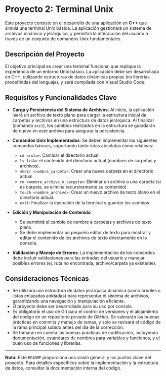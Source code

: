 # Proyecto 2: Terminal Unix

Este proyecto consiste en el desarrollo de una aplicación en **C++** que simula una terminal Unix básica. La aplicación gestionará un sistema de archivos dinámico y jerárquico, y permitirá la interacción del usuario a través de un conjunto de comandos Unix fundamentales.

## Descripción del Proyecto

El objetivo principal es crear una terminal funcional que replique la experiencia de un entorno Unix básico. La aplicación debe ser desarrollada en C++, utilizando estructuras de datos dinámicas propias (no librerías predefinidas del lenguaje), y será compilada con Visual Studio Code.

## Requisitos y Funcionalidades Clave

* **Carga y Persistencia del Sistema de Archivos**: Al inicio, la aplicación leerá un archivo de texto plano para cargar la estructura inicial de carpetas y archivos en una estructura de datos jerárquica. Al finalizar (comando `exit`), los cambios realizados en la estructura se guardarán de nuevo en este archivo para asegurar la persistencia.

* **Comandos Unix Implementados**: Se deben implementar los siguientes comandos básicos, soportando tanto rutas absolutas como relativas:
    * `cd <ruta>`: Cambiar el directorio actual.
    * `ls`: Listar el contenido del directorio actual (nombres de carpetas y archivos).
    * `mkdir <nombre_carpeta>`: Crear una nueva carpeta en el directorio actual.
    * `rm <nombre_archivo_o_carpeta>`: Eliminar un archivo o una carpeta (si es carpeta, se elimina recursivamente su contenido).
    * `touch <nombre_archivo>`: Crear un nuevo archivo de texto plano en el directorio actual.
    * `exit`: Finalizar la ejecución de la terminal y guardar los cambios.

* **Edición y Manipulación de Contenido**:
    * Se permitirá el cambio de nombre a carpetas y archivos de texto plano.
    * Se debe implementar un pequeño editor de texto para mostrar y editar el contenido de los archivos de texto directamente en la consola.

* **Validación y Manejo de Errores**: La implementación de los comandos debe incluir validaciones para las entradas del usuario y manejar posibles errores (ej. ruta no encontrada, archivo/carpeta ya existente).

## Consideraciones Técnicas

* Se utilizará una estructura de datos jerárquica dinámica (como árboles o listas enlazadas anidadas) para representar el sistema de archivos, garantizando una navegación y manipulación eficiente.
* El proyecto debe ser desarrollado para su uso por consola.
* Es obligatorio el uso de Git para el control de versiones y el alojamiento del código en un repositorio privado de GitHub. Se valorarán las buenas prácticas en commits y manejo de ramas, y solo se revisará el código de la rama principal subido antes del día de la corrección.
* Se tomarán en cuenta las buenas prácticas de codificación, incluyendo documentación, estándares de nombres para variables y funciones, y el buen uso de funciones y librerías.

---

**Nota:** Este `README` proporciona una visión general y los puntos clave del proyecto. Para detalles específicos sobre la implementación y la estructura de datos, consultar la documentación interna del código.
